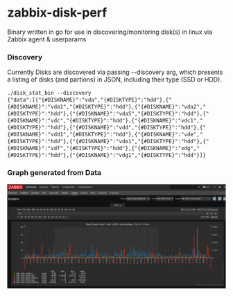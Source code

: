 # zabbix-disk-perf
Binary written in go for use in discovering/monitoring disk(s) in linux via Zabbix agent & userparams

### Discovery 
Currently Disks are discovered via passing --discovery arg, which presents a listing of disks (and partions) in JSON, including their type (SSD or HDD).

```
./disk_stat_bin --discovery
{"data":[{"{#DISKNAME}":"vda","{#DISKTYPE}":"hdd"},{"{#DISKNAME}":"vda1","{#DISKTYPE}":"hdd"},{"{#DISKNAME}":"vda2","{#DISKTYPE}":"hdd"},{"{#DISKNAME}":"vda5","{#DISKTYPE}":"hdd"},{"{#DISKNAME}":"vdc","{#DISKTYPE}":"hdd"},{"{#DISKNAME}":"vdc1","{#DISKTYPE}":"hdd"},{"{#DISKNAME}":"vdd","{#DISKTYPE}":"hdd"},{"{#DISKNAME}":"vdd1","{#DISKTYPE}":"hdd"},{"{#DISKNAME}":"vde","{#DISKTYPE}":"hdd"},{"{#DISKNAME}":"vde1","{#DISKTYPE}":"hdd"},{"{#DISKNAME}":"vdf","{#DISKTYPE}":"hdd"},{"{#DISKNAME}":"vdg","{#DISKTYPE}":"hdd"},{"{#DISKNAME}":"vdg1","{#DISKTYPE}":"hdd"}]}
```

### Graph generated from Data
![Alt text](/images/graph.png?raw=true "Graph of iops/latency generated from data" )

